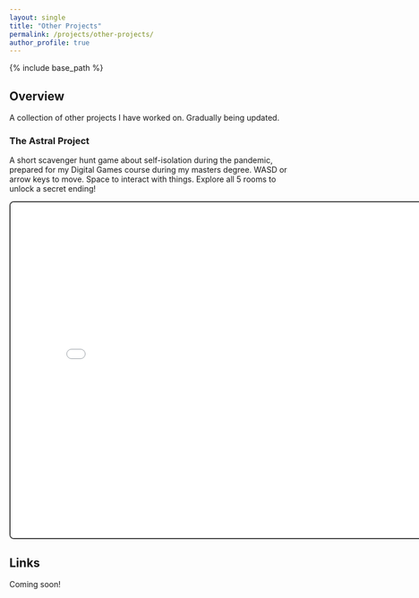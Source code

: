 ```yaml
---
layout: single
title: "Other Projects"
permalink: /projects/other-projects/
author_profile: true
---
```


{% include base_path %}

## Overview

A collection of other projects I have worked on. Gradually being updated.

### The Astral Project  
  
A short scavenger hunt game about self-isolation during the pandemic, prepared for my Digital Games course during my masters degree.
WASD or arrow keys to move. Space to interact with things. Explore all 5 rooms to unlock a secret ending!

<iframe 
  src="/TheAstralProject/index.html" 
  width="800" 
  height="600" 
  style="border:2px solid #444; border-radius:8px;">
</iframe>


## Links
Coming soon!